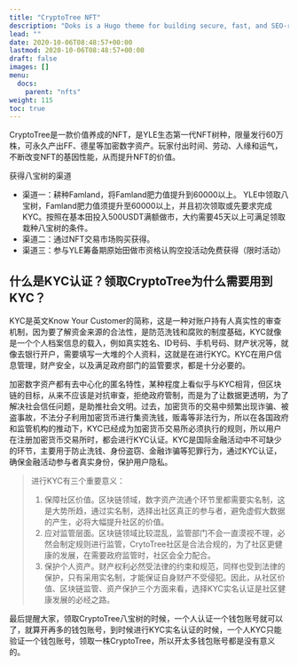 ```yaml
---
title: "CryptoTree NFT"
description: "Doks is a Hugo theme for building secure, fast, and SEO-ready documentation websites, which you can easily update and customize."
lead: ""
date: 2020-10-06T08:48:57+00:00
lastmod: 2020-10-06T08:48:57+00:00
draft: false
images: []
menu:
  docs:
    parent: "nfts"
weight: 115
toc: true
---
```


CryptoTree是一款价值养成的NFT，是YLE生态第一代NFT树种，限量发行60万株，可永久产出FF、德星等加密数字资产。玩家付出时间、劳动、人缘和运气，不断改变NFT的基因性能，从而提升NFT的价值。


获得八宝树的渠道

- 渠道一：耕种Famland，将Famland肥力值提升到60000以上。 YLE中领取八宝树，Famland肥力值须提升至60000以上，并且初次领取或先要求完成KYC。按照在基本田投入500USDT满额做市，大约需要45天以上可满足领取栽种八宝树的条件。
- 渠道二：通过NFT交易市场购买获得。
- 渠道三：参与YLE筹备期原始田做市资格认购空投活动免费获得（限时活动）

## 什么是KYC认证？领取CryptoTree为什么需要用到KYC？

 KYC是英文Know Your Customer的简称，这是一种对账户持有人真实性的审查机制，因为要了解资金来源的合法性，是防范洗钱和腐败的制度基础，KYC就像是一个个人档案信息的载入，例如真实姓名、ID号码、手机号码、财产状况等，就像去银行开户，需要填写一大堆的个人资料，这就是在进行KYC。KYC在用户信息管理，财产安全，以及满足政府部门的监管要求，都是十分必要的。

加密数字资产都有去中心化的匿名特性，某种程度上看似乎与KYC相背，但区块链的目标，从来不应该是对抗审查，拒绝政府管制，而是为了让数据更透明，为了解决社会信任问题，是助推社会文明。过去，加密货币的交易中频繁出现诈骗、被盗事故，不法分子利用加密货币进行集资洗钱，贩毒等非法行为，所以在各国政府和监管机构的推动下，KYC已经成为加密货币交易所必须执行的规则，所以用户在注册加密货币交易所时，都会进行KYC认证。KYC是国际金融活动中不可缺少的环节，主要用于防止洗钱、身份盗窃、金融诈骗等犯罪行为，通过KYC认证，确保金融活动参与者真实身份，保护用户隐私。

> 进行KYC有三个重要意义：
>
> 1. 保障社区价值。区块链领域，数字资产流通个环节里都需要实名制，这是大势所趋，通过实名制，选择出社区真正的参与者，避免虚假大数据的产生，必将大幅提升社区的价值。
> 2. 应对监管层面。区块链领域比较混乱，监管部门不会一直漠视不理，必然会制定规则进行监管，CrytoTree社区是合法合规的，为了社区更健康的发展，在需要政府监管时，社区会全力配合。
> 3. 保护个人资产。财产权利必然受法律的约束和规范，同样也受到法律的保护，只有采用实名制，才能保证自身财产不受侵犯。因此，从社区价值、区块链监管、资产保护三个方面来看，选择KYC实名认证是社区健康发展的必经之路。

最后提醒大家，领取CryptoTree八宝树的时候，一个人认证一个钱包账号就可以了，就算开再多的钱包账号，到时候进行KYC实名认证的时候，一个人KYC只能验证一个钱包账号，领取一株CryptoTree，所以开太多钱包账号都是没有意义的。

